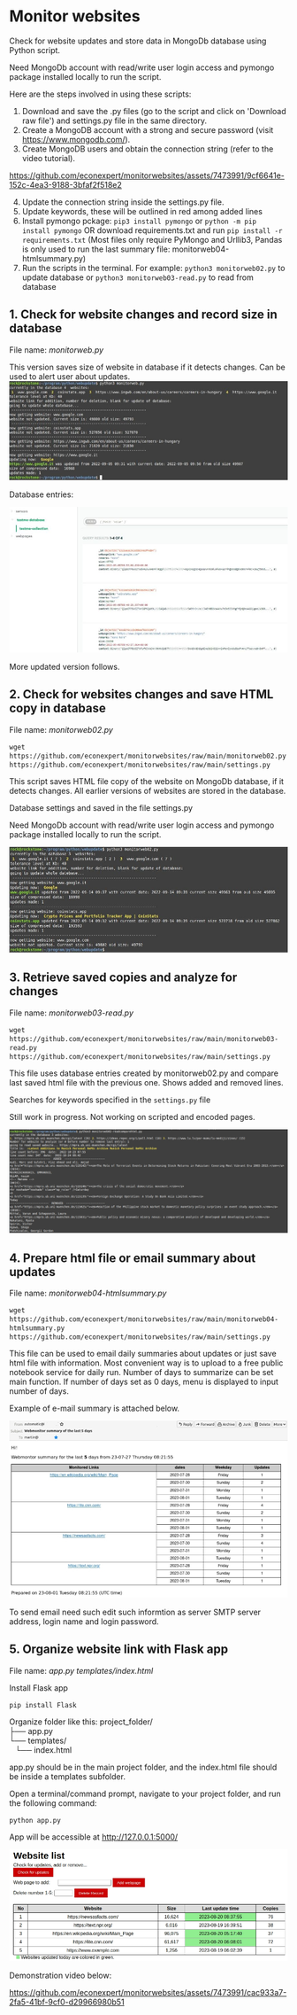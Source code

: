 # Monitor websites

Check for website updates and store data in MongoDb database using Python script.

Need MongoDb account with read/write user login access and pymongo package installed locally to run the script. 

Here are the steps involved in using these scripts:

1. Download and save the .py files (go to the script and click on 'Download raw file') and settings.py file in the same directory.
2. Create a MongoDB account with a strong and secure password (visit https://www.mongodb.com/).
3. Create MongoDB users and obtain the connection string (refer to the video tutorial).

https://github.com/econexpert/monitorwebsites/assets/7473991/9cf6641e-152c-4ea3-9188-3bfaf2f518e2

4. Update the connection string inside the settings.py file.
5. Update keywords, these will be outlined in red among added lines
6. Install pymongo pckage: ```pip3 install pymongo``` or ```python -m pip install pymongo```  OR download requirements.txt and run ```pip install -r requirements.txt``` (Most files only require PyMongo and Urllib3, Pandas is only used to run the last summary file: monitorweb04-htmlsummary.py)
7. Run the scripts in the terminal. For example: ```python3 monitorweb02.py``` to update database or ```python3 monitorweb03-read.py``` to read from database


## 1. Check for website changes and record size in database
File name: *monitorweb.py*


This version saves size of website in database if it detects changes. Can be used to alert user about updates.
![](https://github.com/econexpert/monitorwebsites/blob/main/images/monitorchanges.jpg)

Database entries: 

![](https://github.com/econexpert/monitorwebsites/blob/main/images/testme-database.jpg)

More updated version follows.    

## 2. Check for websites changes and save HTML copy in database

File name: *monitorweb02.py*     
```
wget https://github.com/econexpert/monitorwebsites/raw/main/monitorweb02.py https://github.com/econexpert/monitorwebsites/raw/main/settings.py
```

This script saves HTML file copy of the website on MongoDb database, if it detects changes. All earlier versions of websites are stored in the database.  

Database settings and saved in the file settings.py

Need MongoDb account with read/write user login access and pymongo package installed locally to run the script. 

![](https://github.com/econexpert/monitorwebsites/blob/main/images/monitorchanges02.jpg)

## 3. Retrieve saved copies and analyze for changes
File name: *monitorweb03-read.py*

```
wget https://github.com/econexpert/monitorwebsites/raw/main/monitorweb03-read.py https://github.com/econexpert/monitorwebsites/raw/main/settings.py
```

This file uses database entries created by monitorweb02.py and compare last saved html file with the previous one. Shows added and removed lines. 

Searches for keywords specified in the ```settings.py``` file

Still work in progress. Not working on scripted and encoded pages. 

![](https://github.com/econexpert/monitorwebsites/blob/main/images/monitor02readweb.jpg)

## 4. Prepare html file or email summary about updates 
File name: *monitorweb04-htmlsummary.py*

```
wget https://github.com/econexpert/monitorwebsites/raw/main/monitorweb04-htmlsummary.py https://github.com/econexpert/monitorwebsites/raw/main/settings.py
```


This file can be used to email daily summaries about updates or just save html file with information. Most convenient way is to upload to a free public notebook service for daily run. Number of days to summarize can be set main function. If number of days set as 0 days, menu is displayed to input number of days.   

Example of e-mail summary is attached below.     

![](https://github.com/econexpert/monitorwebsites/blob/main/images/monitorweb04-summary.jpg)

To send email need such edit such informtion as server SMTP server address, login name and login password.

## 5. Organize website link with Flask app 
File name: *app.py*  *templates/index.html*

Install Flask app
```
pip install Flask
```
Organize folder like this:
project_folder/       
├── app.py        
└── templates/         
&ensp;     └── index.html           

app.py should be in the main project folder, and the index.html file should be inside a templates subfolder.

Open a terminal/command prompt, navigate to your project folder, and run the following command:
```
python app.py
```
App will be accessible at http://127.0.0.1:5000/     

![](https://github.com/econexpert/monitorwebsites/blob/main/images/flaskapp.jpg)

Demonstration video below:



https://github.com/econexpert/monitorwebsites/assets/7473991/cac933a7-2fa5-41bf-9cf0-d29966980b51


